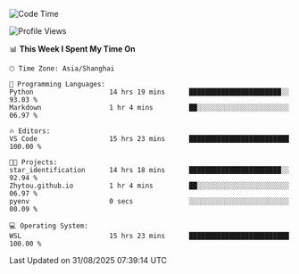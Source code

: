 <!--START_SECTION:waka-->
![Code Time](http://img.shields.io/badge/Code%20Time-3%2C096%20hrs%2029%20mins-blue)

![Profile Views](http://img.shields.io/badge/Profile%20Views-0-blue)

📊 **This Week I Spent My Time On** 

```text
🕑︎ Time Zone: Asia/Shanghai

💬 Programming Languages: 
Python                   14 hrs 19 mins      ███████████████████████░░   93.03 % 
Markdown                 1 hr 4 mins         ██░░░░░░░░░░░░░░░░░░░░░░░   06.97 % 

🔥 Editors: 
VS Code                  15 hrs 23 mins      █████████████████████████   100.00 % 

🐱‍💻 Projects: 
star_identification      14 hrs 18 mins      ███████████████████████░░   92.94 % 
Zhytou.github.io         1 hr 4 mins         ██░░░░░░░░░░░░░░░░░░░░░░░   06.97 % 
pyenv                    0 secs              ░░░░░░░░░░░░░░░░░░░░░░░░░   00.09 % 

💻 Operating System: 
WSL                      15 hrs 23 mins      █████████████████████████   100.00 % 
```


 Last Updated on 31/08/2025 07:39:14 UTC
<!--END_SECTION:waka-->